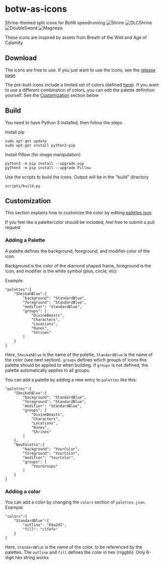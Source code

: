 # botw-as-icons
Shrine-themed split icons for BotW speedrunning
![Shrine](https://github.com/iTNTPiston/botw-as-icons/blob/main/sample/Shrine.png)
![DLCShrine](https://github.com/iTNTPiston/botw-as-icons/blob/main/sample/DLCShrine.png)
![DoubleSword](https://github.com/iTNTPiston/botw-as-icons/blob/main/sample/DoubleSword.png)
![Magnesis](https://github.com/iTNTPiston/botw-as-icons/blob/main/sample/Magnesis.png)

These icons are inspired by assets from Breath of the Wild and Age of Calamity

## Download
The icons are free to use. If you just want to use the icons, see the [release page](https://github.com/iTNTPiston/botw-as-icons/releases)


The pre-bulit icons include a limited set of colors (defined [here](https://github.com/iTNTPiston/botw-as-icons/blob/main/src/palettes.json)). If you want to use a different combination of colors, you can edit the palette definition yourself. See the [Customization](https://github.com/iTNTPiston/botw-as-icons#Customization) section below

## Build
You need to have Python 3 installed, then follow the steps

Install pip
```
sudo apt-get update
sudo apt-get install python3-pip
```
Install Pillow (for image manipulation)
```
python3 -m pip install --upgrade pip
python3 -m pip install --upgrade Pillow
```
Use the scripts to build the icons. Output will be in the "build" directory
```
scripts/build.py
```

## Customization
This section explains how to customize the color by editing [palettes.json](https://github.com/iTNTPiston/botw-as-icons/blob/main/src/palettes.json)

If you feel like a palette/color should be included, feel free to submit a pull request

### Adding a Palette
A palette defines the background, foreground, and modifier color of the icon.

Background is the color of the diamond shaped frame, foreground is the icon, and modifier is the white symbol (plus, circle, etc)

Example:
```
"palettes":{
    "SheikahBlue":{
        "background": "StandardBlue",
        "foreground": "StandardBlue",
        "modifier": "StandardBlue",
        "groups": [
            "DivineBeasts",
            "Characters",
            "Locations",
            "Runes",
            "Shrines"
        ]
    }
}
```

Here, `SheikahBlue` is the name of the palette, `StandardBlue` is the name of the color (see next section). `groups` defines which groups of icons this palette should be applied to when building. If `groups` is not defined, the palette automatically applies to all groups.

You can add a palette by adding a new entry to `palettes` like this:

```
"palettes":{
    "SheikahBlue":{
        "background": "StandardBlue",
        "foreground": "StandardBlue",
        "modifier": "StandardBlue",
        "groups": [
            "DivineBeasts",
            "Characters",
            "Locations",
            "Runes",
            "Shrines"
        ]
    },
    "NewPalette":{
        "background": "YourColor",
        "foreground": "YourColor",
        "modifier": "YourColor",
        "groups": [
            "YourGroups"
        ]
    }
}
```

### Adding a color
You can add a color by changing the `colors` section of `palettes.json`. Example:
```
"colors":{
    "StandardBlue":{
        "outline": "69a2d5",
        "fill": "c1fefe"
    }
}
```

Here, `StandardBlue` is the name of the color, to be referenced by the palettes. The `outline` and `fill` defines the color in hex (rrggbb). Only 6-digit hex string works
